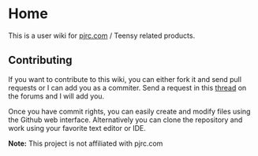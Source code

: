 # Home

This is a user wiki for [pjrc.com](http://pjrc.com) / Teensy related products.

## Contributing

If you want to contribute to this wiki, you can either fork it and send pull requests or I can add you as a commiter. Send a request in this [thread](http://forum.pjrc.com/threads/25695-Suggestion-wiki-prjc-com-for-User-Contributed-Documentation-Wisdom) on the forums and I will add you.

Once you have commit rights, you can easily create and modify files using the Github web interface.  Alternatively you can clone the repository and work using your favorite text editor or IDE.

**Note:** This project is not affiliated with pjrc.com